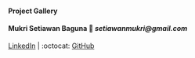 #### Project Gallery
#### Mukri Setiawan Baguna :love_letter: _setiawanmukri@gmail.com_

[LinkedIn](https://www.linkedin.com/in/mukri-setiawan-baguna-00837a133/) |
:octocat: [GitHub](https://github.com/setiawan19)
